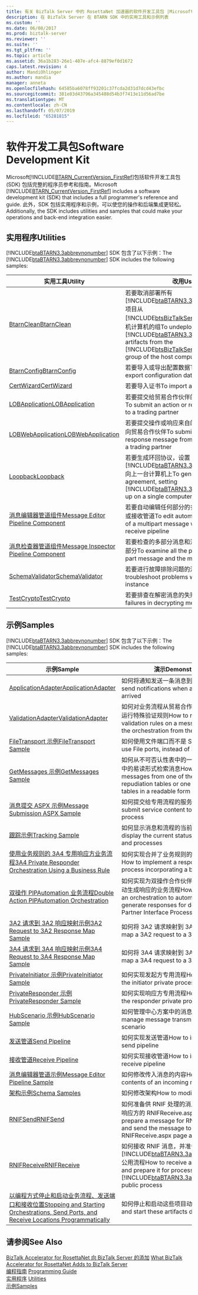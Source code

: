 ```yaml
---
title: 有关 BizTalk Server 中的 RosettaNet 加速器的软件开发工具包 |Microsoft Docs
description: 在 BizTalk Server 在 BTARN SDK 中的实用工具和示例列表
ms.custom: ''
ms.date: 06/08/2017
ms.prod: biztalk-server
ms.reviewer: ''
ms.suite: ''
ms.tgt_pltfrm: ''
ms.topic: article
ms.assetid: 36a1b283-26e1-407e-afc4-8879ef0d1672
caps.latest.revision: 4
author: MandiOhlinger
ms.author: mandia
manager: anneta
ms.openlocfilehash: 64585ba6078ff93201c37fcda2d31d7dcd43efbc
ms.sourcegitcommit: 381e83d43796a345488d54b3f7413e11d56ad7be
ms.translationtype: MT
ms.contentlocale: zh-CN
ms.lasthandoff: 05/07/2019
ms.locfileid: "65281815"
---
```

# <a name="software-development-kit"></a><span data-ttu-id="915df-103">软件开发工具包</span><span class="sxs-lookup"><span data-stu-id="915df-103">Software Development Kit</span></span>
<span data-ttu-id="915df-104">Microsoft[!INCLUDE[BTARN_CurrentVersion_FirstRef](../../includes/btarn-currentversion-firstref-md.md)]包括软件开发工具包 (SDK) 包括完整的程序员参考和指南。</span><span class="sxs-lookup"><span data-stu-id="915df-104">Microsoft [!INCLUDE[BTARN_CurrentVersion_FirstRef](../../includes/btarn-currentversion-firstref-md.md)] includes a software development kit (SDK) that includes a full programmer's reference and guide.</span></span> <span data-ttu-id="915df-105">此外，SDK 包括实用程序和示例，可以使您的操作和后端集成更轻松。</span><span class="sxs-lookup"><span data-stu-id="915df-105">Additionally, the SDK includes utilities and samples that could make your operations and back-end integration easier.</span></span>  

## <a name="utilities"></a><span data-ttu-id="915df-106">实用程序</span><span class="sxs-lookup"><span data-stu-id="915df-106">Utilities</span></span>  
 <span data-ttu-id="915df-107">[!INCLUDE[btaBTARN3.3abbrevnonumber](../../includes/btabtarn3-3abbrevnonumber-md.md)] SDK 包含了以下示例：</span><span class="sxs-lookup"><span data-stu-id="915df-107">The [!INCLUDE[btaBTARN3.3abbrevnonumber](../../includes/btabtarn3-3abbrevnonumber-md.md)] SDK includes the following samples:</span></span>  


|                                                                <span data-ttu-id="915df-108">实用工具</span><span class="sxs-lookup"><span data-stu-id="915df-108">Utility</span></span>                                                                 |                                                                                                                    <span data-ttu-id="915df-109">改用</span><span class="sxs-lookup"><span data-stu-id="915df-109">Use</span></span>                                                                                                                    |
|----------------------------------------------------------------------------------------------------------------------------------------|-------------------------------------------------------------------------------------------------------------------------------------------------------------------------------------------------------------------------------------------|
|                           [<span data-ttu-id="915df-110">BtarnClean</span><span class="sxs-lookup"><span data-stu-id="915df-110">BtarnClean</span></span>](../../adapters-and-accelerators/accelerator-rosettanet/btarnclean.md)                           | <span data-ttu-id="915df-111">若要取消部署所有[!INCLUDE[btaBTARN3.3abbrevnonumber](../../includes/btabtarn3-3abbrevnonumber-md.md)]项目从[!INCLUDE[btsBizTalkServerNoVersion](../../includes/btsbiztalkservernoversion-md.md)]主机计算机的组</span><span class="sxs-lookup"><span data-stu-id="915df-111">To undeploy all [!INCLUDE[btaBTARN3.3abbrevnonumber](../../includes/btabtarn3-3abbrevnonumber-md.md)] artifacts from the [!INCLUDE[btsBizTalkServerNoVersion](../../includes/btsbiztalkservernoversion-md.md)] group of the host computer</span></span> |
|                          [<span data-ttu-id="915df-112">BtarnConfig</span><span class="sxs-lookup"><span data-stu-id="915df-112">BtarnConfig</span></span>](../../adapters-and-accelerators/accelerator-rosettanet/btarnconfig.md)                          |                                                                                                  <span data-ttu-id="915df-113">若要导入或导出配置数据</span><span class="sxs-lookup"><span data-stu-id="915df-113">To import or export configuration data</span></span>                                                                                                   |
|                           [<span data-ttu-id="915df-114">CertWizard</span><span class="sxs-lookup"><span data-stu-id="915df-114">CertWizard</span></span>](../../adapters-and-accelerators/accelerator-rosettanet/certwizard.md)                           |                                                                                                          <span data-ttu-id="915df-115">若要导入证书</span><span class="sxs-lookup"><span data-stu-id="915df-115">To import a certificate</span></span>                                                                                                          |
|                       [<span data-ttu-id="915df-116">LOBApplication</span><span class="sxs-lookup"><span data-stu-id="915df-116">LOBApplication</span></span>](../../adapters-and-accelerators/accelerator-rosettanet/lobapplication.md)                       |                                                                                       <span data-ttu-id="915df-117">若要提交给贸易合作伙伴的操作或响应消息</span><span class="sxs-lookup"><span data-stu-id="915df-117">To submit an action or response message to a trading partner</span></span>                                                                                        |
|                    [<span data-ttu-id="915df-118">LOBWebApplication</span><span class="sxs-lookup"><span data-stu-id="915df-118">LOBWebApplication</span></span>](../../adapters-and-accelerators/accelerator-rosettanet/lobwebapplication.md)                    |                                                                              <span data-ttu-id="915df-119">若要提交操作或响应来自的消息的 ASPX 页向贸易合作伙伴</span><span class="sxs-lookup"><span data-stu-id="915df-119">To submit an action or response message from an ASPX page to a trading partner</span></span>                                                                               |
|                             [<span data-ttu-id="915df-120">Loopback</span><span class="sxs-lookup"><span data-stu-id="915df-120">Loopback</span></span>](../../adapters-and-accelerators/accelerator-rosettanet/loopback.md)                             |                                          <span data-ttu-id="915df-121">若要生成环回协议，设置[!INCLUDE[btaBTARN3.3abbrevnonumber](../../includes/btabtarn3-3abbrevnonumber-md.md)]向上一台计算机上</span><span class="sxs-lookup"><span data-stu-id="915df-121">To generate a loopback agreement, setting [!INCLUDE[btaBTARN3.3abbrevnonumber](../../includes/btabtarn3-3abbrevnonumber-md.md)] up on a single computer</span></span>                                          |
|    [<span data-ttu-id="915df-122">消息编辑器管道组件</span><span class="sxs-lookup"><span data-stu-id="915df-122">Message Editor Pipeline Component</span></span>](../../adapters-and-accelerators/accelerator-rosettanet/message-editor-pipeline-component.md)    |                                                                          <span data-ttu-id="915df-123">若要自动编辑任何部分的多部分消息中发送或接收管道</span><span class="sxs-lookup"><span data-stu-id="915df-123">To edit automatically any part of a multipart message within a send or receive pipeline</span></span>                                                                          |
| [<span data-ttu-id="915df-124">消息检查器管道组件</span><span class="sxs-lookup"><span data-stu-id="915df-124">Message Inspector Pipeline Component</span></span>](../../adapters-and-accelerators/accelerator-rosettanet/message-inspector-pipeline-component.md) |                                                                                 <span data-ttu-id="915df-125">若要检查的多部分消息和消息上下文的所有部分</span><span class="sxs-lookup"><span data-stu-id="915df-125">To examine all the parts of a multi-part message and the message context</span></span>                                                                                  |
|                      [<span data-ttu-id="915df-126">SchemaValidator</span><span class="sxs-lookup"><span data-stu-id="915df-126">SchemaValidator</span></span>](../../adapters-and-accelerators/accelerator-rosettanet/schemavalidator.md)                      |                                                                                             <span data-ttu-id="915df-127">若要进行故障排除问题的消息实例</span><span class="sxs-lookup"><span data-stu-id="915df-127">To troubleshoot problems with a message instance</span></span>                                                                                              |
|                           [<span data-ttu-id="915df-128">TestCrypto</span><span class="sxs-lookup"><span data-stu-id="915df-128">TestCrypto</span></span>](../../adapters-and-accelerators/accelerator-rosettanet/testcrypto.md)                           |                                                                                              <span data-ttu-id="915df-129">若要排查在解密消息的失败</span><span class="sxs-lookup"><span data-stu-id="915df-129">To troubleshoot failures in decrypting messages</span></span>                                                                                              |

## <a name="samples"></a><span data-ttu-id="915df-130">示例</span><span class="sxs-lookup"><span data-stu-id="915df-130">Samples</span></span>  
 <span data-ttu-id="915df-131">[!INCLUDE[btaBTARN3.3abbrevnonumber](../../includes/btabtarn3-3abbrevnonumber-md.md)] SDK 包含了以下示例：</span><span class="sxs-lookup"><span data-stu-id="915df-131">The [!INCLUDE[btaBTARN3.3abbrevnonumber](../../includes/btabtarn3-3abbrevnonumber-md.md)] SDK includes the following samples:</span></span>  


|                                                                                                            <span data-ttu-id="915df-132">示例</span><span class="sxs-lookup"><span data-stu-id="915df-132">Sample</span></span>                                                                                                            |                                                                               <span data-ttu-id="915df-133">演示</span><span class="sxs-lookup"><span data-stu-id="915df-133">Demonstrates</span></span>                                                                                |
|------------------------------------------------------------------------------------------------------------------------------------------------------------------------------------------------------------------------------|---------------------------------------------------------------------------------------------------------------------------------------------------------------------------|
|                                                              [<span data-ttu-id="915df-134">ApplicationAdapter</span><span class="sxs-lookup"><span data-stu-id="915df-134">ApplicationAdapter</span></span>](../../adapters-and-accelerators/accelerator-rosettanet/applicationadapter.md)                                                              |                                                           <span data-ttu-id="915df-135">如何将通知发送一条消息到达时</span><span class="sxs-lookup"><span data-stu-id="915df-135">How to send notifications when a message has arrived</span></span>                                                            |
|                                                               [<span data-ttu-id="915df-136">ValidationAdapter</span><span class="sxs-lookup"><span data-stu-id="915df-136">ValidationAdapter</span></span>](../../adapters-and-accelerators/accelerator-rosettanet/validationadapter.md)                                                               |                                  <span data-ttu-id="915df-137">如何对业务流程从贸易合作伙伴接收的消息运行特殊验证规则</span><span class="sxs-lookup"><span data-stu-id="915df-137">How to run special validation rules on a message received by the orchestration from the trading partner</span></span>                                  |
|                                                            [<span data-ttu-id="915df-138">FileTransport 示例</span><span class="sxs-lookup"><span data-stu-id="915df-138">FileTransport Sample</span></span>](../../adapters-and-accelerators/accelerator-rosettanet/filetransport-sample.md)                                                            |                                                                <span data-ttu-id="915df-139">如何使用文件端口而不是 SQL 端口</span><span class="sxs-lookup"><span data-stu-id="915df-139">How to use File ports, instead of SQL ports</span></span>                                                                |
|                                                              [<span data-ttu-id="915df-140">GetMessages 示例</span><span class="sxs-lookup"><span data-stu-id="915df-140">GetMessages Sample</span></span>](../../adapters-and-accelerators/accelerator-rosettanet/getmessages-sample.md)                                                              |                                <span data-ttu-id="915df-141">如何从不可否认性表中的一个或一个 LOB 表中的易读形式检索消息</span><span class="sxs-lookup"><span data-stu-id="915df-141">How to retrieve messages from one of the non-repudiation tables or one of the LOB tables in a readable form</span></span>                                |
|                                                  [<span data-ttu-id="915df-142">消息提交 ASPX 示例</span><span class="sxs-lookup"><span data-stu-id="915df-142">Message Submission ASPX Sample</span></span>](../../adapters-and-accelerators/accelerator-rosettanet/message-submission-aspx-sample.md)                                                  |                                                            <span data-ttu-id="915df-143">如何提交给专用流程的服务内容</span><span class="sxs-lookup"><span data-stu-id="915df-143">How to submit service content to a private process</span></span>                                                             |
|                                                                 [<span data-ttu-id="915df-144">跟踪示例</span><span class="sxs-lookup"><span data-stu-id="915df-144">Tracking Sample</span></span>](../../adapters-and-accelerators/accelerator-rosettanet/tracking-sample.md)                                                                 |                                                        <span data-ttu-id="915df-145">如何显示消息和流程的当前状态</span><span class="sxs-lookup"><span data-stu-id="915df-145">How to display the current status of messages and processes</span></span>                                                        |
|                       [<span data-ttu-id="915df-146">使用业务规则的 3A4 专用响应方业务流程</span><span class="sxs-lookup"><span data-stu-id="915df-146">3A4 Private Responder Orchestration Using a Business Rule</span></span>](../../adapters-and-accelerators/accelerator-rosettanet/3a4-private-responder-orchestration-using-a-business-rule.md)                       |                                                <span data-ttu-id="915df-147">如何实现合并了业务规则的响应方专用流程</span><span class="sxs-lookup"><span data-stu-id="915df-147">How to implement a responder private process incorporating a business rule</span></span>                                                 |
|                                       [<span data-ttu-id="915df-148">双操作 PIPAutomation 业务流程</span><span class="sxs-lookup"><span data-stu-id="915df-148">Double Action PIPAutomation Orchestration</span></span>](../../adapters-and-accelerators/accelerator-rosettanet/double-action-pipautomation-orchestration.md)                                       |                        <span data-ttu-id="915df-149">如何实现为双操作合作伙伴接口流程 (Pip) 自动生成响应的业务流程</span><span class="sxs-lookup"><span data-stu-id="915df-149">How to implement an orchestration to automatically generate responses for double-action Partner Interface Processes (PIPs)</span></span>                         |
|                                          [<span data-ttu-id="915df-150">3A2 请求到 3A2 响应映射示例</span><span class="sxs-lookup"><span data-stu-id="915df-150">3A2 Request to 3A2 Response Map Sample</span></span>](../../adapters-and-accelerators/accelerator-rosettanet/3a2-request-to-3a2-response-map-sample.md)                                          |                                                                <span data-ttu-id="915df-151">如何将 3A2 请求映射到 3A2 响应</span><span class="sxs-lookup"><span data-stu-id="915df-151">How to map a 3A2 request to a 3A2 response</span></span>                                                                 |
|                                          [<span data-ttu-id="915df-152">3A4 请求到 3A4 响应映射示例</span><span class="sxs-lookup"><span data-stu-id="915df-152">3A4 Request to 3A4 Response Map Sample</span></span>](../../adapters-and-accelerators/accelerator-rosettanet/3a4-request-to-3a4-response-map-sample.md)                                          |                                                                <span data-ttu-id="915df-153">如何将 3A4 请求映射到 3A4 响应</span><span class="sxs-lookup"><span data-stu-id="915df-153">How to map a 3A4 request to a 3A4 response</span></span>                                                                 |
|                                                         [<span data-ttu-id="915df-154">PrivateInitiator 示例</span><span class="sxs-lookup"><span data-stu-id="915df-154">PrivateInitiator Sample</span></span>](../../adapters-and-accelerators/accelerator-rosettanet/privateinitiator-sample.md)                                                         |                                                              <span data-ttu-id="915df-155">如何实现发起方专用流程</span><span class="sxs-lookup"><span data-stu-id="915df-155">How to implement the initiator private process</span></span>                                                               |
|                                                         [<span data-ttu-id="915df-156">PrivateResponder 示例</span><span class="sxs-lookup"><span data-stu-id="915df-156">PrivateResponder Sample</span></span>](../../adapters-and-accelerators/accelerator-rosettanet/privateresponder-sample.md)                                                         |                                                              <span data-ttu-id="915df-157">如何实现响应方专用流程</span><span class="sxs-lookup"><span data-stu-id="915df-157">How to implement the responder private process</span></span>                                                               |
|                                                              [<span data-ttu-id="915df-158">HubScenario 示例</span><span class="sxs-lookup"><span data-stu-id="915df-158">HubScenario Sample</span></span>](../../adapters-and-accelerators/accelerator-rosettanet/hubscenario-sample.md)                                                              |                                                           <span data-ttu-id="915df-159">如何管理中心方案中的消息传输</span><span class="sxs-lookup"><span data-stu-id="915df-159">How to manage message transmission in a hub scenario</span></span>                                                            |
|                                                                   [<span data-ttu-id="915df-160">发送管道</span><span class="sxs-lookup"><span data-stu-id="915df-160">Send Pipeline</span></span>](../../adapters-and-accelerators/accelerator-rosettanet/send-pipeline.md)                                                                   |                                                                     <span data-ttu-id="915df-161">如何实现发送管道</span><span class="sxs-lookup"><span data-stu-id="915df-161">How to implement a send pipeline</span></span>                                                                      |
|                                                                [<span data-ttu-id="915df-162">接收管道</span><span class="sxs-lookup"><span data-stu-id="915df-162">Receive Pipeline</span></span>](../../adapters-and-accelerators/accelerator-rosettanet/receive-pipeline.md)                                                                |                                                                    <span data-ttu-id="915df-163">如何实现接收管道</span><span class="sxs-lookup"><span data-stu-id="915df-163">How to implement a receive pipeline</span></span>                                                                    |
|                                                  [<span data-ttu-id="915df-164">消息编辑器管道示例</span><span class="sxs-lookup"><span data-stu-id="915df-164">Message Editor Pipeline Sample</span></span>](../../adapters-and-accelerators/accelerator-rosettanet/message-editor-pipeline-sample.md)                                                  |                                                             <span data-ttu-id="915df-165">如何修改传入消息的内容</span><span class="sxs-lookup"><span data-stu-id="915df-165">How to modify the contents of an incoming message</span></span>                                                             |
|                                                                  [<span data-ttu-id="915df-166">架构示例</span><span class="sxs-lookup"><span data-stu-id="915df-166">Schema Samples</span></span>](../../adapters-and-accelerators/accelerator-rosettanet/schema-samples.md)                                                                  |                                                                           <span data-ttu-id="915df-167">如何修改架构</span><span class="sxs-lookup"><span data-stu-id="915df-167">How to modify schemas</span></span>                                                                           |
|                                                                        [<span data-ttu-id="915df-168">RNIFSend</span><span class="sxs-lookup"><span data-stu-id="915df-168">RNIFSend</span></span>](../../adapters-and-accelerators/accelerator-rosettanet/rnifsend.md)                                                                        |                             <span data-ttu-id="915df-169">如何准备供 RNIF 处理的消息并将消息发送到响应方的 RNIFReceive.aspx 页</span><span class="sxs-lookup"><span data-stu-id="915df-169">How to prepare a message for RNIF processing, and send the message to the RNIFReceive.aspx page at the responder</span></span>                              |
|                                                                     [<span data-ttu-id="915df-170">RNIFReceive</span><span class="sxs-lookup"><span data-stu-id="915df-170">RNIFReceive</span></span>](../../adapters-and-accelerators/accelerator-rosettanet/rnifreceive.md)                                                                     | <span data-ttu-id="915df-171">如何接收 RNIF 消息，并准备它以供处理[!INCLUDE[btaBTARN3.3abbrevnonumber](../../includes/btabtarn3-3abbrevnonumber-md.md)]公用流程</span><span class="sxs-lookup"><span data-stu-id="915df-171">How to receive an RNIF message, and prepare it for processing by the [!INCLUDE[btaBTARN3.3abbrevnonumber](../../includes/btabtarn3-3abbrevnonumber-md.md)] public process</span></span> |
| [<span data-ttu-id="915df-172">以编程方式停止和启动业务流程、发送端口和接收位置</span><span class="sxs-lookup"><span data-stu-id="915df-172">Stopping and Starting Orchestrations, Send Ports, and Receive Locations Programmatically</span></span>](../../adapters-and-accelerators/accelerator-rosettanet/code-to-stop-and-start-orchestrations-send-ports-and-receive-locations.md) |                                                             <span data-ttu-id="915df-173">如何停止和启动这些项目动态</span><span class="sxs-lookup"><span data-stu-id="915df-173">How to stop and start these artifacts dynamically</span></span>                                                             |

## <a name="see-also"></a><span data-ttu-id="915df-174">请参阅</span><span class="sxs-lookup"><span data-stu-id="915df-174">See Also</span></span>  
 <span data-ttu-id="915df-175">[BizTalk Accelerator for RosettaNet 向 BizTalk Server 的添加](../../adapters-and-accelerators/accelerator-rosettanet/what-biztalk-accelerator-for-rosettanet-adds-to-biztalk-server.md) </span><span class="sxs-lookup"><span data-stu-id="915df-175">[What BizTalk Accelerator for RosettaNet Adds to BizTalk Server](../../adapters-and-accelerators/accelerator-rosettanet/what-biztalk-accelerator-for-rosettanet-adds-to-biztalk-server.md) </span></span>  
 <span data-ttu-id="915df-176">[编程指南](../../adapters-and-accelerators/accelerator-rosettanet/programming-guide2.md) </span><span class="sxs-lookup"><span data-stu-id="915df-176">[Programming Guide](../../adapters-and-accelerators/accelerator-rosettanet/programming-guide2.md) </span></span>  
 <span data-ttu-id="915df-177">[实用程序](../../adapters-and-accelerators/accelerator-rosettanet/utilities1.md) </span><span class="sxs-lookup"><span data-stu-id="915df-177">[Utilities](../../adapters-and-accelerators/accelerator-rosettanet/utilities1.md) </span></span>  
 [<span data-ttu-id="915df-178">示例</span><span class="sxs-lookup"><span data-stu-id="915df-178">Samples</span></span>](../../adapters-and-accelerators/accelerator-rosettanet/samples3.md)